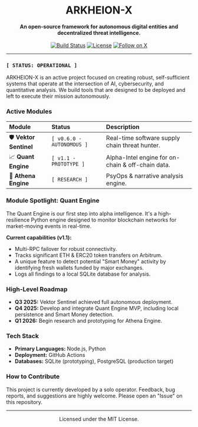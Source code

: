 <p align="center">
  </p>

<h1 align="center">ARKHEION-X</h1>

<p align="center">
  <strong>An open-source framework for autonomous digital entities and decentralized threat intelligence.</strong>
  <br/><br/>
  <a href="https://github.com/Yudis-bit/Arkheion-X/actions/workflows/sentinel_patrol.yml"><img src="https://img.shields.io/github/actions/workflow/status/Yudis-bit/Arkheion-X/sentinel_patrol.yml?style=for-the-badge&logo=githubactions&logoColor=white&label=Build" alt="Build Status"></a>
  <a href="https://github.com/Yudis-bit/Arkheion-X/blob/master/LICENSE"><img src="https://img.shields.io/github/license/Yudis-bit/Arkheion-X?style=for-the-badge&color=blue" alt="License"></a>
  <a href="https://twitter.com/ArkheionX"><img src="https://img.shields.io/twitter/follow/arkheionx?style=for-the-badge&logo=x" alt="Follow on X"></a>
</p>

---

### `[ STATUS: OPERATIONAL ]`

ARKHEION-X is an active project focused on creating robust, self-sufficient systems that operate at the intersection of AI, cybersecurity, and quantitative analysis. We build tools that are designed to be deployed and left to execute their mission autonomously.

### Active Modules

| Module | Status | Description |
| :--- | :--- | :--- |
| 🛡️ **Vektor Sentinel** | `[ v0.6.0 - AUTONOMOUS ]` | Real-time software supply chain threat hunter. |
| 📈 **Quant Engine** | `[ v1.1 - PROTOTYPE ]` | Alpha-Intel engine for on-chain & off-chain data. |
| 🧠 **Athena Engine** | `[ RESEARCH ]` | PsyOps & narrative analysis engine. |

### Module Spotlight: Quant Engine
The Quant Engine is our first step into alpha intelligence. It's a high-resilience Python engine designed to monitor blockchain networks for market-moving events in real-time.

**Current capabilities (v1.1):**
-   Multi-RPC failover for robust connectivity.
-   Tracks significant ETH & ERC20 token transfers on Arbitrum.
-   A unique feature to detect potential "Smart Money" activity by identifying fresh wallets funded by major exchanges.
-   Logs all findings to a local SQLite database for analysis.

### High-Level Roadmap

* **Q3 2025:** Vektor Sentinel achieved full autonomous deployment.
* **Q4 2025:** Develop and integrate Quant Engine MVP, including local persistence and Smart Money detection.
* **Q1 2026:** Begin research and prototyping for Athena Engine.

### Tech Stack
- **Primary Languages:** Node.js, Python
- **Deployment:** GitHub Actions
- **Databases:** SQLite (prototyping), PostgreSQL (production target)

### How to Contribute
This project is currently developed by a solo operator. Feedback, bug reports, and suggestions are highly welcome. Please open an "Issue" on this repository.

---

<p align="center">Licensed under the MIT License.</p>